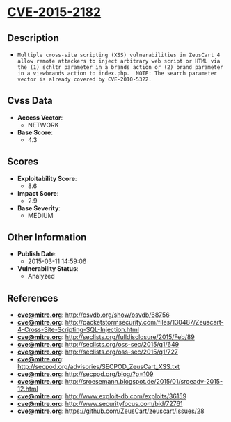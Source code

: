 
# [CVE-2015-2182](https://cve.mitre.org/cgi-bin/cvename.cgi?name=CVE-2015-2182)

## Description

- `Multiple cross-site scripting (XSS) vulnerabilities in ZeusCart 4 allow remote attackers to inject arbitrary web script or HTML via the (1) schltr parameter in a brands action or (2) brand parameter in a viewbrands action to index.php.  NOTE: The search parameter vector is already covered by CVE-2010-5322.`

## Cvss Data

- **Access Vector**:
  - NETWORK
- **Base Score**:
  - 4.3

## Scores

- **Exploitability Score**:
  - 8.6
- **Impact Score**:
  - 2.9
- **Base Severity**:
  - MEDIUM

## Other Information

- **Publish Date**:
  - 2015-03-11 14:59:06
- **Vulnerability Status**:
  - Analyzed

## References

- **cve@mitre.org**: http://osvdb.org/show/osvdb/68756
- **cve@mitre.org**: http://packetstormsecurity.com/files/130487/Zeuscart-4-Cross-Site-Scripting-SQL-Injection.html
- **cve@mitre.org**: http://seclists.org/fulldisclosure/2015/Feb/89
- **cve@mitre.org**: http://seclists.org/oss-sec/2015/q1/649
- **cve@mitre.org**: http://seclists.org/oss-sec/2015/q1/727
- **cve@mitre.org**: http://secpod.org/advisories/SECPOD_ZeusCart_XSS.txt
- **cve@mitre.org**: http://secpod.org/blog/?p=109
- **cve@mitre.org**: http://sroesemann.blogspot.de/2015/01/sroeadv-2015-12.html
- **cve@mitre.org**: http://www.exploit-db.com/exploits/36159
- **cve@mitre.org**: http://www.securityfocus.com/bid/72761
- **cve@mitre.org**: https://github.com/ZeusCart/zeuscart/issues/28
